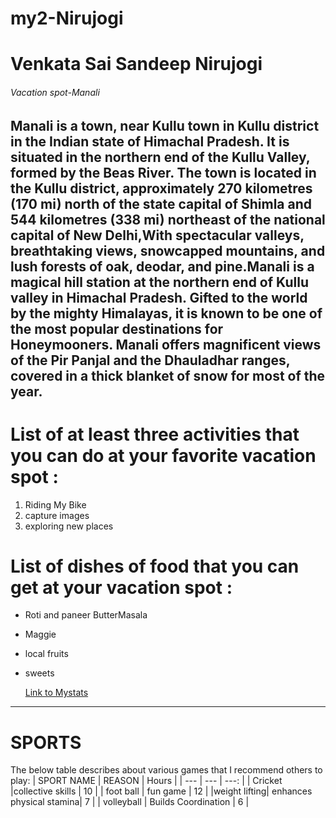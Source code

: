 # my2-Nirujogi
# Venkata Sai Sandeep Nirujogi
###### Vacation spot-Manali
**Manali is a town, near Kullu town in Kullu district in the Indian state of Himachal Pradesh.** It is situated in the northern end of the Kullu Valley, formed by the Beas River. The town is located in the Kullu district, approximately 270 kilometres (170 mi) north of the state capital of Shimla and 544 kilometres (338 mi) northeast of the national capital of **New Delhi**,With spectacular valleys, breathtaking views, snowcapped mountains, and lush forests of oak, deodar, and pine.**Manali is a magical hill station at the northern end of Kullu valley in Himachal Pradesh.** Gifted to the world by the mighty Himalayas, it is known to be one of the most popular destinations for Honeymooners. Manali offers magnificent views of the Pir Panjal and the Dhauladhar ranges, covered in a thick blanket of snow for most of the year.
---
# List of at least three activities that you can do at your favorite vacation spot :
1. Riding My Bike
2. capture images
3. exploring new places
# List of dishes of food that you can get at your vacation spot :
* Roti and paneer ButterMasala
* Maggie
* local fruits
* sweets

  [Link to Mystats](MyStats.md)
  

---
# SPORTS
The below table describes about various games that I recommend others to play:
| SPORT NAME   | REASON                   | Hours |
| ---          | ---                      | ---:  | 
|    Cricket   |collective skills         | 10    |
|  foot ball   | fun game                 | 12    |
|weight lifting| enhances physical stamina| 7     |
| volleyball   | Builds Coordination      |  6    |

